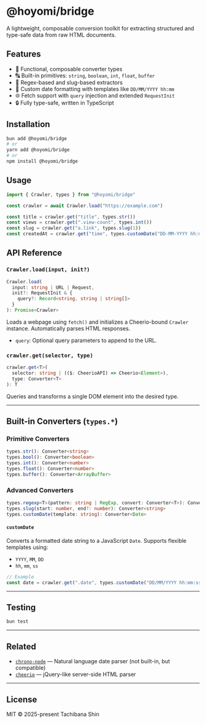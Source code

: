 # @hoyomi/bridge

A lightweight, composable conversion toolkit for extracting structured and type-safe data from raw HTML documents.

## Features

* 🧩 Functional, composable converter types
* 🔠 Built-in primitives: `string`, `boolean`, `int`, `float`, `buffer`
* 🧪 Regex-based and slug-based extractors
* 📅 Custom date formatting with templates like `DD/MM/YYYY hh:mm`
* 🌐 Fetch support with `query` injection and extended `RequestInit`
* 🔒 Fully type-safe, written in TypeScript

## Installation

```bash
bun add @hoyomi/bridge
# or
yarn add @hoyomi/bridge
# or
npm install @hoyomi/bridge
```

## Usage

```ts
import { Crawler, types } from "@hoyomi/bridge"

const crawler = await Crawler.load("https://example.com")

const title = crawler.get("title", types.str())
const views = crawler.get(".view-count", types.int())
const slug = crawler.get("a.link", types.slug(1))
const createdAt = crawler.get("time", types.customDate("DD-MM-YYYY hh:mm"), ":time")
```

## API Reference

### `Crawler.load(input, init?)`

```ts
Crawler.load(
  input: string | URL | Request,
  init?: RequestInit & {
    query?: Record<string, string | string[]>
  }
): Promise<Crawler>
```

Loads a webpage using `fetch()` and initializes a Cheerio-bound `Crawler` instance. Automatically parses HTML responses.

* `query`: Optional query parameters to append to the URL.

### `crawler.get(selector, type)`

```ts
crawler.get<T>(
  selector: string | (($: CheerioAPI) => Cheerio<Element>),
  type: Converter<T>
): T
```

Queries and transforms a single DOM element into the desired type.

---

## Built-in Converters (`types.*`)

### Primitive Converters

```ts
types.str(): Converter<string>
types.bool(): Converter<boolean>
types.int(): Converter<number>
types.float(): Converter<number>
types.buffer(): Converter<ArrayBuffer>
```

### Advanced Converters

```ts
types.regexp<T>(pattern: string | RegExp, convert: Converter<T>): Converter<T>
types.slug(start: number, end?: number): Converter<string>
types.customDate(template: string): Converter<Date>
```

#### `customDate`

Converts a formatted date string to a JavaScript `Date`. Supports flexible templates using:

* `YYYY`, `MM`, `DD`
* `hh`, `mm`, `ss`

```ts
// Example
const date = crawler.get(".date", types.customDate("DD/MM/YYYY hh:mm:ss"))
```

---

## Testing

```bash
bun test
```

---

## Related

* [`chrono-node`](https://github.com/wanasit/chrono) — Natural language date parser (not built-in, but compatible)
* [`cheerio`](https://cheerio.js.org) — jQuery-like server-side HTML parser

---

## License

MIT © 2025-present Tachibana Shin
